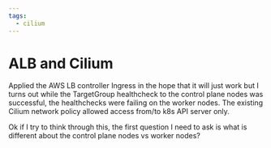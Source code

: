 ```yaml
---
tags:
  - cilium
---
```


# ALB and Cilium

Applied the AWS LB controller Ingress in the hope that it will just work but I turns out while the TargetGroup healthcheck to the control plane nodes was successful, the healthchecks were failing on the worker nodes. The existing Cilium network policy allowed access from/to k8s API server only.

Ok if I try to think through this, the first question I need to ask is what is different about the control plane nodes vs worker nodes?






